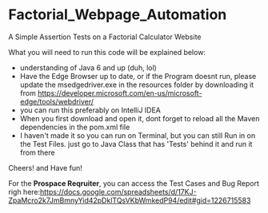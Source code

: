 # Factorial_Webpage_Automation
 A Simple Assertion Tests on a Factorial Calculator Website
 
What you will need to run this code will be explained below:

- understanding of Java 6 and up (duh, lol)
- Have the Edge Browser up to date, or if the Program doesnt run, please update the msedgedriver.exe in the resources folder by downloading it from https://developer.microsoft.com/en-us/microsoft-edge/tools/webdriver/
- you can run this preferably on IntelliJ IDEA
- When you first download and open it, dont forget to reload all the Maven dependencies in the pom.xml file
- I haven't made it so you can run on Terminal, but you can still Run in on the Test Files. just go to Java Class that has 'Tests' behind it and run it from there

Cheers! and Have fun!

For the **Prospace Reqruiter**, you can access the Test Cases and Bug Report righ here:https://docs.google.com/spreadsheets/d/17KJ-ZpaMcro2k7JmBmnyYid42pDklTQsVKbWmkedP94/edit#gid=1226715583
